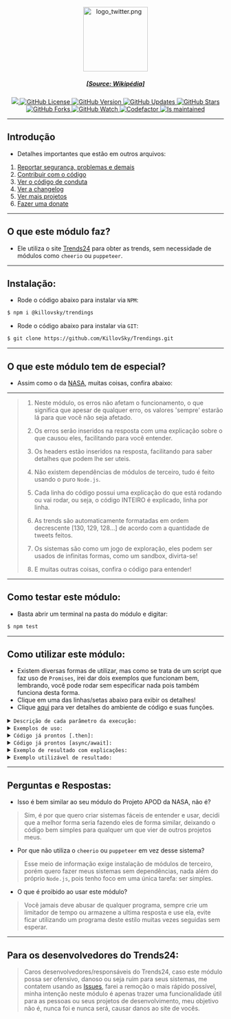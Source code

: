 <p align="center"><img src="https://upload.wikimedia.org/wikipedia/commons/c/ce/Twitter_Logo.png" width="150" height="150" alt="logo_twitter.png"/></p>  
<h5 align="center"><a href="https://pt.wikipedia.org/wiki/Ficheiro:Twitter_Logo.png">[Source: Wikipédia]</a></h5>  
<p align="center">  
    <a href="https://hits.seeyoufarm.com">  
        <img src="https://hits.seeyoufarm.com/api/count/incr/badge.svg?url=https%3A%2F%2Fgithub.com%2FKillovSky%2FTrendings&count_bg=%233D89C8&title_bg=%23555555&icon=&icon_color=%23E7E7E7&title=Views&edge_flat=true)](https://hits.seeyoufarm.com"/>  
    </a>  
    <a href="https://github.com/KillovSky/Trendings/blob/master/LICENSE">  
        <img alt="GitHub License" src="https://img.shields.io/github/license/KillovSky/Trendings?color=blue&label=Licence&style=flat-square">  
    </a>  
	<a href="https://github.com/KillovSky/Trendings/blob/master/package.json">  
        <img alt="GitHub Version" src="https://img.shields.io/github/package-json/v/KillovSky/Trendings?label=Build&style=flat-square">  
	</a>  
	<a href="https://github.com/KillovSky/Trendings/commits/main">  
        <img alt="GitHub Updates" src="https://img.shields.io/github/commit-activity/y/KillovSky/Trendings?label=Updates&style=flat-square">  
	</a>  
	<a href="https://github.com/KillovSky/Trendings/stargazers/">  
        <img title="GitHub Stars" src="https://img.shields.io/github/stars/KillovSky/Trendings?label=Stars&style=flat-square">  
	</a>  
	<a href="https://github.com/KillovSky/Trendings/network/members">  
        <img title="GitHub Forks" src="https://img.shields.io/github/forks/KillovSky/Trendings?label=Forks&style=flat-square">  
	</a>  
	<a href="https://github.com/KillovSky/Trendings/watchers">  
        <img title="GitHub Watch" src="https://img.shields.io/github/watchers/KillovSky/Trendings?label=Watchers&style=flat-square">  
	</a>  
	<a href="https://www.codefactor.io/repository/github/KillovSky/Trendings">  
        <img alt="Codefactor" src="https://www.codefactor.io/repository/github/KillovSky/Trendings/badge">  
	</a>  
	<a href="http://isitmaintained.com/project/KillovSky/Trendings">  
        <img alt="Is maintained" src="http://isitmaintained.com/badge/resolution/KillovSky/Trendings.svg">  
	</a>  
</p>  
  
------ 
  
## Introdução  
- Detalhes importantes que estão em outros arquivos:  
  
1. [Reportar segurança, problemas e demais](https://github.com/KillovSky/Trendings/blob/master/.github/SECURITY.md)  
2. [Contribuir com o código](https://github.com/KillovSky/Trendings/blob/master/.github/CONTRIBUTING.md)  
3. [Ver o código de conduta](https://github.com/KillovSky/Trendings/blob/master/.github/CODE_OF_CONDUCT.md)  
4. [Ver a changelog](https://github.com/KillovSky/Trendings/blob/master/.github/CHANGELOG.md)  
5. [Ver mais projetos](https://github.com/KillovSky)  
6. [Fazer uma donate](https://github.com/KillovSky#-fundings)  
  
------ 
  
## O que este módulo faz?  
- Ele utiliza o site [Trends24](https://trends24.in/) para obter as trends, sem necessidade de módulos como `cheerio` ou `puppeteer`.  
  
------ 
  
## Instalação:  
- Rode o código abaixo para instalar via `NPM`:  
  
```bash  
$ npm i @killovsky/trendings  
```  
  
- Rode o código abaixo para instalar via `GIT`:  
```bash  
$ git clone https://github.com/KillovSky/Trendings.git  
```  
  
------ 
  
## O que este módulo tem de especial?  
- Assim como o da [NASA](https://github.com/KillovSky/NASA), muitas coisas, confira abaixo:  
  
------  
> 1. Neste módulo, os erros não afetam o funcionamento, o que significa que apesar de qualquer erro, os valores 'sempre' estarão lá para que você não seja afetado.  
>  
> 2. Os erros serão inseridos na resposta com uma explicação sobre o que causou eles, facilitando para você entender.  
>  
> 3. Os headers estão inseridos na resposta, facilitando para saber detalhes que podem lhe ser uteis.  
>  
> 4. Não existem dependências de módulos de terceiro, tudo é feito usando o puro `Node.js`.  
>  
> 5. Cada linha do código possui uma explicação do que está rodando ou vai rodar, ou seja, o código INTEIRO é explicado, linha por linha.   
>  
> 6. As trends são automaticamente formatadas em ordem decrescente [130, 129, 128...] de acordo com a quantidade de tweets feitos.  
>  
> 7. Os sistemas são como um jogo de exploração, eles podem ser usados de infinitas formas, como um sandbox, divirta-se!  
>  
> 8. E muitas outras coisas, confira o código para entender!  
------  
  
## Como testar este módulo:  
- Basta abrir um terminal na pasta do módulo e digitar:  
  
```bash  
$ npm test  
```  
  
------ 
  
## Como utilizar este módulo:  
- Existem diversas formas de utilizar, mas como se trata de um script que faz uso de `Promises`, irei dar dois exemplos que funcionam bem, lembrando, você pode rodar sem especificar nada pois também funciona desta forma.   
- Clique em uma das linhas/setas abaixo para exibir os detalhes!  
- Clique [aqui](https://github.com/KillovSky/Trendings/blob/master/utils.json) para ver detalhes do ambiente de código e suas funções.  
  
<details>  
<summary><code>Descrição de cada parâmetro da execução:</code></summary>  
  
```javascript  
// Função responsável por todo o código  
info('local')  
  
/* ------------------------------------- *  
* 1° - Local  
* Valores: string  
* Padrão: 'worldwide'  
* Locais: "brazil, worldwide, italy..."  
* Test Mode: "TEST#TICKET", ""  
* ------------------------------------- */  
  
// Retorna o valor padrão e detalhes do erro  
fail('Error')  
  
// Retorna o resultado e roda funções adicionais  
dump('*')  
  
// Reseta o ambiente dos códigos  
reset()  
  
// Retorna a package JSON  
packs()  
  
// Retorna o ambiente de códigos  
env()  
```  
  
</details>   
  
<details>  
<summary><code>Exemplos de uso:</code></summary>  
  
```javascript  
// Usando .then | Modo de uso padrão  
const trendings = require('@killovsky/trendings');  
trendings.info('LOCAL').then(data => {  
	// Faça seu código baseado na object 'data' aqui  
	// Exemplo: console.log(data);  
})  
  
// Usando await [async] | Modo de uso padrão  
const trendings = require('@killovsky/trendings');  
const data = await trendings.info('LOCAL');  
// Faça seu código aqui usando a const 'data'  
// Exemplo: console.log(data);  
```  
  
</details>  
  
<details>  
<summary><code>Código já prontos [.then]:</code></summary>  
  
```javascript  
// Código usando .then  
const trendings = require('@killovsky/trendings');  
trendings.info('brazil').then(data => console.log(data));  
```  
  
</details>  
  
<details>  
<summary><code>Código já prontos [async/await]:</code></summary>  
  
```javascript  
// Código usando await   
const trendings = require('@killovsky/trendings');  
const data = await trendings.info('brazil');  
console.log(data);  
  
// Se você não sabe criar uma função async ou ainda não tiver uma, use este código abaixo:  
(async () => {  
	// Cole um código com await aqui dentro  
})();  
```  
  
</details>  
  
<details>  
<summary><code>Exemplo de resultado com explicações:</code></summary>  
  
```JSON  
{  
	"date": "String | Data [YYYY-MM-DD HH:MM:SS]",  
	"error": "Boolean | Determina se houve erro no request",  
	"dev_msg": "String / Boolean | Mensagem adicional de erro",  
	"error_msg": "String / false | Mensagem de erro do request",   
	"code": "Number | String | Código de erro HTTP",  
	"nodeDetails": {  
		"isError": "Boolean | Determina se houve erro no Node",  
		"code": "Number / Boolean | Código de erro do Node",  
		"message": "String / Boolean | Detalhes da mensagem de erro"  
	},  
    "explain": {  
		"code": "Number / String | Código escrito de HTTP",  
		"why": "String | Explicação do código HTTP"  
	},  
	"headers": {  
		"date": "String | Data escrita da requisição",  
		"content-type": "String | Tipo de resposta",  
		"content-length": "Number | Tamanho da resposta",  
		"Outros": "E vários outros headers, faça uma requisição para obter todos."  
	},  
	"tweet": [  
		{  
			"url": "String | URL da Trending",  
			"trend": "String | Assunto do momento",  
			"count": "String | Quantidade de tweets"  
		}  
	]  
}  
```  
  
</details>  
  
<details>  
<summary><code>Exemplo utilizável de resultado:</code></summary>  
  
```JSON  
{  
    "date":"3/25/2023, 2:03:05 PM",  
    "error":false,  
    "dev_msg":false,  
    "error_msg":false,  
    "code":200,  
    "nodeDetails":{  
        "isError":false,  
        "code":false,  
        "message":false  
    },  
    "explain":{  
        "code":"OK",  
        "why":"The request is OK, this response depends on the HTTP method used."  
    },  
    "headers":{  
        "connection":"close",  
        "date":"Sat, 25 Mar 2023 17:03:05 GMT",  
        "last-modified":"Sat, 25 Mar 2023 16:59:19 GMT"  
    },  
    "tweet":[  
        {  
            "count":"1266K",  
            "url":"https://twitter.com/search?q=Messi",  
            "trend":"Messi"  
        }  
    ]  
}  
```  
  
</details>   
  
------ 
  
## Perguntas e Respostas:  
  
- Isso é bem similar ao seu módulo do Projeto APOD da NASA, não é?  
> Sim, é por que quero criar sistemas fáceis de entender e usar, decidi que a melhor forma seria fazendo eles de forma similar, deixando o código bem simples para qualquer um que vier de outros projetos meus.  
>  
- Por que não utiliza o `cheerio` ou `puppeteer` em vez desse sistema?  
> Esse meio de informação exige instalação de módulos de terceiro, porém quero fazer meus sistemas sem dependências, nada além do próprio `Node.js`, pois tenho foco em uma única tarefa: ser simples.  
>  
- O que é proibido ao usar este módulo?  
> Você jamais deve abusar de qualquer programa, sempre crie um limitador de tempo ou armazene a ultima resposta e use ela, evite ficar utilizando um programa deste estilo muitas vezes seguidas sem esperar.  
  
------ 
  
## Para os desenvolvedores do Trends24:  
> Caros desenvolvedores/responsáveis do Trends24, caso este módulo possa ser ofensivo, danoso ou seja ruim para seus sistemas, me contatem usando as [Issues](https://github.com/KillovSky/Trendings/issues), farei a remoção o mais rápido possível, minha intenção neste módulo é apenas trazer uma funcionalidade útil para as pessoas ou seus projetos de desenvolvimento, meu objetivo não é, nunca foi e nunca será, causar danos ao site de vocês.  